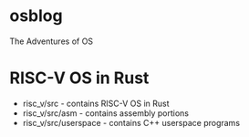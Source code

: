 # osblog
The Adventures of OS

# RISC-V OS in Rust
- risc_v/src - contains RISC-V OS in Rust
- risc_v/src/asm - contains assembly portions
- risc_v/src/userspace - contains C++ userspace programs
